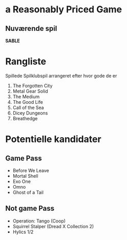 # a Reasonably Priced Game

## Nuværende spil
**SABLE**

# Rangliste
Spillede Spilklubspil arrangeret efter hvor gode de er

1. The Forgotten City
2. Metal Gear Solid
3. The Medium
4. The Good Life
5. Call of the Sea
6. Dicey Dungeons
7. Breathedge


# Potentielle kandidater

## Game Pass
- Before We Leave
- Mortal Shell
- Exo One
- Omno
- Ghost of a Tail

## Not game Pass

- Operation: Tango (Coop)
- Squirrel Stalper (Dread X Collection 2)
- Hylics 1/2
